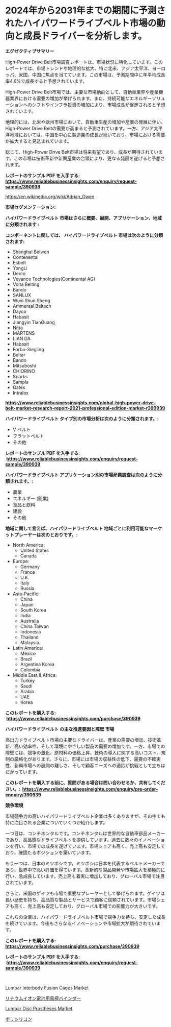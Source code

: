 <p><h1>2024年から2031年までの期間に予測されたハイパワードライブベルト市場の動向と成長ドライバーを分析します。</h1></p><p><strong>エグゼクティブサマリー</strong></p>
<p><p>High-Power Drive Belt市場調査レポートは、市場状況に特化しています。このレポートでは、市場トレンドや地理的な拡大、特に北米、アジア太平洋、ヨーロッパ、米国、中国に焦点を当てています。この市場は、予測期間中に年平均成長率4.6%で成長すると予想されています。</p><p>High-Power Drive Belt市場では、主要な市場動向として、自動車業界や産業機器業界における需要の増加が挙げられます。また、持続可能なエネルギーソリューションへのシフトやインフラ投資の増加により、市場成長が促進されると予想されています。</p><p>地理的には、北米や欧州市場において、自動車生産の増加や産業の発展に伴い、High-Power Drive Beltの需要が高まると予測されています。一方、アジア太平洋地域においては、中国を中心に製造業の成長が続いており、市場における需要が拡大すると見込まれています。</p><p>総じて、High-Power Drive Belt市場は将来有望であり、成長が期待されています。この市場は技術革新や新興産業の台頭により、更なる発展を遂げると予想されます。　　</p></p>
<p><strong>レポートのサンプル PDF を入手する: <a href="https://www.reliablebusinessinsights.com/enquiry/request-sample/390939">https://www.reliablebusinessinsights.com/enquiry/request-sample/390939</a></strong></p>
<p><a href="https://en.wikipedia.org/wiki/Adrian_Owen">https://en.wikipedia.org/wiki/Adrian_Owen</a></p>
<p><strong>市場セグメンテーション:</strong></p>
<p><strong> ハイパワードライブベルト 市場はさらに概要、展開、アプリケーション、地域に分類されます :</strong></p>
<p><strong>コンポーネントに関しては、 ハイパワードライブベルト 市場は次のように分類されます: &nbsp;</strong></p>
<p><ul><li>Shanghai Beiwen</li><li>Contenental</li><li>Esbelt</li><li>YongLi</li><li>Derco</li><li>Veyance Technologies(Continental AG)</li><li>Volta Belting</li><li>Bando</li><li>SANLUX</li><li>Wuxi Shun Sheng</li><li>Ammeraal Beltech</li><li>Dayco</li><li>Habasit</li><li>Jiangyin TianGuang</li><li>Nitta</li><li>MARTENS</li><li>LIAN DA</li><li>Habasit</li><li>Forbo-Siegling</li><li>Beltar</li><li>Bando</li><li>Mitsuboshi</li><li>CHIORINO</li><li>Sparks</li><li>Sampla</li><li>Gates</li><li>Intralox</li></ul></p>
<p><strong><a href="https://www.reliablebusinessinsights.com/global-high-power-drive-belt-market-research-report-2021-professional-edition-market-r390939">https://www.reliablebusinessinsights.com/global-high-power-drive-belt-market-research-report-2021-professional-edition-market-r390939</a></strong></p>
<p><strong> ハイパワードライブベルト タイプ別の市場分析は次のように分類されます。:</strong></p>
<p><ul><li>V ベルト</li><li>フラットベルト</li><li>その他</li></ul></p>
<p><strong>レポートのサンプル PDF を入手する: &nbsp;<a href="https://www.reliablebusinessinsights.com/enquiry/request-sample/390939">https://www.reliablebusinessinsights.com/enquiry/request-sample/390939</a></strong></p>
<p><strong> ハイパワードライブベルト アプリケーション別の市場産業調査は次のように分類されます。:</strong></p>
<p><ul><li>農業</li><li>エネルギー (鉱業)</li><li>食品と飲料</li><li>建設</li><li>その他</li></ul></p>
<p><strong>地域に関して言えば、ハイパワードライブベルト 地域ごとに利用可能なマーケットプレーヤーは次のとおりです。:</strong></p>
<p><ul>
    <li>
        North America:
        <ul>
            <li>United States</li>
            <li>Canada</li>
        </ul>
    </li>
    <li>
        Europe:
        <ul>
            <li>Germany</li>
            <li>France</li>
            <li>U.K.</li>
            <li>Italy</li>
            <li>Russia</li>
        </ul>
    </li>
    <li>
        Asia-Pacific:
        <ul>
            <li>China</li>
            <li>Japan</li>
            <li>South Korea</li>
            <li>India</li>
            <li>Australia</li>
            <li>China Taiwan</li>
            <li>Indonesia</li>
            <li>Thailand</li>
            <li>Malaysia</li>
        </ul>
    </li>
    <li>
        Latin America:
        <ul>
            <li>Mexico</li>
            <li>Brazil</li>
            <li>Argentina Korea</li>
            <li>Colombia</li>
        </ul>
    </li>
    <li>
        Middle East & Africa:
        <ul>
            <li>Turkey</li>
            <li>Saudi</li>
            <li>Arabia</li>
            <li>UAE</li>
            <li>Korea</li>
        </ul>
    </li>
    </ul></p>
<p><strong>このレポートを購入する: &nbsp;<a href="https://www.reliablebusinessinsights.com/purchase/390939">https://www.reliablebusinessinsights.com/purchase/390939</a></strong></p>
<p><strong>ハイパワードライブベルト の主な推進要因と障壁 市場</strong></p>
<p><p>高出力ドライブベルト市場の主要なドライバーは、産業の需要の増加、技術革新、高い効率性、そして環境にやさしい製品の需要の増加です。一方、市場での障壁には、競争の激化、原材料の価格上昇、技術の導入に関する高いコスト、規制の厳格化があります。さらに、市場には市場の収益性の低下、需要の不確実性、新興市場への展開の難しさ、そして顧客ニーズへの適応が挑戦として立ちはだかっています。</p></p>
<p><strong>このレポートを購入する前に、質問がある場合は問い合わせるか、共有してください。:&nbsp; <a href="https://www.reliablebusinessinsights.com/enquiry/pre-order-enquiry/390939">https://www.reliablebusinessinsights.com/enquiry/pre-order-enquiry/390939</a></strong></p>
<p><strong>競争環境</strong></p>
<p><p>市場競争力の高いハイパワードライブベルト企業は多くありますが、その中でも特に注目される企業についていくつか紹介します。</p><p>一つ目は、コンチネンタルです。コンチネンタルは世界的な自動車部品メーカーであり、高品質なドライブベルトを提供しています。過去に数々のイノベーションを行い、市場での成長を遂げています。市場シェアも高く、売上高も安定しており、確固たるポジションを築いています。</p><p>もう一つは、日本のミツボシです。ミツボシは日本を代表するベルトメーカーであり、世界中で高い評価を得ています。革新的な製品開発や市場拡大を積極的に行い、急成長しています。売上高も着実に増加しており、グローバル市場で注目されています。</p><p>さらに、米国のゲイツも市場で重要なプレーヤーとして挙げられます。ゲイツは長い歴史を持ち、高品質な製品とサービスで顧客に信頼されています。市場シェアも高く、売上高も安定しており、グローバル市場での影響力が大きいです。</p><p>これらの企業は、ハイパワードライブベルト市場で競争力を持ち、安定した成長を続けています。今後もさらなるイノベーションや市場拡大が期待されています。</p></p>
<p><strong>このレポートを購入する: &nbsp; <a href="https://www.reliablebusinessinsights.com/purchase/390939">https://www.reliablebusinessinsights.com/purchase/390939</a></strong></p>
<p><strong>レポートのサンプル PDF を入手する: &nbsp;<a href="https://www.reliablebusinessinsights.com/enquiry/request-sample/390939">https://www.reliablebusinessinsights.com/enquiry/request-sample/390939</a></strong><strong></strong></p>
<p>&nbsp;</p>
<p><p><a href="https://github.com/angeliabkratze/Market-Research-Report-List-1/blob/main/lumbar-interbody-fusion-cages-market.md">Lumbar Interbody Fusion Cages Market</a></p><p><a href="https://github.com/RudyBoyer2017/Market-Research-Report-List-2/blob/main/8568314175896.md">リチウムイオン電池用電極バインダー</a></p><p><a href="https://github.com/EveKerluke2023/Market-Research-Report-List-1/blob/main/lumbar-disc-prostheses-market.md">Lumbar Disc Prostheses Market</a></p><p><a href="https://github.com/MosesSpinka1914/Market-Research-Report-List-2/blob/main/9642641175895.md">ポリシリコン</a></p></p>